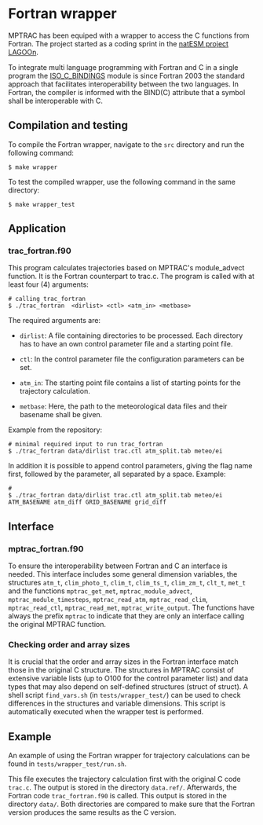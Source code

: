 # Fortran wrapper

MPTRAC has been equiped with a wrapper to access the C functions from
Fortran. The project started as a coding sprint in the
[natESM project LAGOOn](https://www.nat-esm.de/services/support-through-sprints/documentation).

To integrate multi language programming with Fortran and C in a single
program the [ISO_C_BINDINGS](https://gcc.gnu.org/onlinedocs/gfortran/ISO_005fC_005fBINDING.html)
module is since Fortran 2003 the standard approach that facilitates
interoperability between the two languages. In Fortran, the compiler
is informed with the BIND(C) attribute that a symbol shall be
interoperable with C.

## Compilation and testing

To compile the Fortran wrapper, navigate to the `src` directory and
run the following command:

```
$ make wrapper
```

To test the compiled wrapper, use the following command in the same
directory:

```
$ make wrapper_test
```

## Application

### trac_fortran.f90

This program calculates trajectories based on MPTRAC's module_advect
function. It is the Fortran counterpart to trac.c. The program is
called with at least four (4) arguments:

```
# calling trac_fortran
$ ./trac_fortran  <dirlist> <ctl> <atm_in> <metbase>
```

The required arguments are:

* `dirlist`: A file containing directories to be processed. Each
  directory has to have an own control parameter file and a starting
  point file.

* `ctl`: In the control parameter file the configuration parameters can
  be set.

* `atm_in`: The starting point file contains a list of starting points
  for the trajectory calculation.

* `metbase`: Here, the path to the meteorological data files and their
  basename shall be given.

Example from the repository:

```
# minimal required input to run trac_fortran
$ ./trac_fortran data/dirlist trac.ctl atm_split.tab meteo/ei
```

In addition it is possible to append control parameters, giving the
flag name first, followed by the parameter, all separated by a
space. Example:

```
#
$ ./trac_fortran data/dirlist trac.ctl atm_split.tab meteo/ei ATM_BASENAME atm_diff GRID_BASENAME grid_diff
```

## Interface

### mptrac_fortran.f90

To ensure the interoperability between Fortran and C an interface is
needed. This interface includes some general dimension variables, the
structures `atm_t`, `clim_photo_t`, `clim_t`, `clim_ts_t`,
`clim_zm_t`, `clt_t`, `met_t` and the functions `mptrac_get_met`,
`mptrac_module_advect`, `mptrac_module_timesteps`, `mptrac_read_atm`,
`mptrac_read_clim`, `mptrac_read_ctl`, `mptrac_read_met`,
`mptrac_write_output`. The functions have always the prefix `mptrac`
to indicate that they are only an interface calling the original
MPTRAC function.

### Checking order and array sizes

It is crucial that the order and array sizes in the Fortran interface
match those in the original C structure. The structures in MPTRAC
consist of extensive variable lists (up to O100 for the control
parameter list) and data types that may also depend on self-defined
structures (struct of struct). A shell script `find_vars.sh` (in
`tests/wrapper_test/`) can be used to check differences in the
structures and variable dimensions. This script is automatically
executed when the wrapper test is performed.

## Example

An example of using the Fortran wrapper for trajectory calculations
can be found in `tests/wrapper_test/run.sh`.

This file executes the trajectory calculation first with the original
C code `trac.c`. The output is stored in the directory
`data.ref/`. Afterwards, the Fortran code `trac_fortran.f90` is
called. This output is stored in the directory `data/`. Both
directories are compared to make sure that the Fortran version
produces the same results as the C version.
